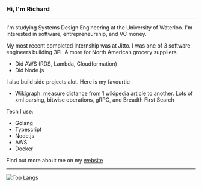 ### Hi, I'm Richard
***
I'm studying Systems Design Engineering at the University of Waterloo. I'm interested in software, entrepreneurship, and VC money.

My most recent completed internship was at Jitto. I was one of 3 software engineers building 3PL & more for North American grocery suppliers
- Did AWS (RDS, Lambda, Cloudformation)
- Did Node.js

I also build side projects alot. Here is my favourtie
- Wikigraph: measure distance from 1 wikipedia article to another. Lots of xml parsing, bitwise operations, gRPC, and Breadth First Search

Tech I use:
- Golang
- Typescript
- Node.js
- AWS
- Docker
  










Find out more about me on my [website](https://www.richard-zhang.ca)

***
[![Top Langs](https://github-readme-stats-git-masterrstaa-rickstaa.vercel.app/api/top-langs/?username=notzree&theme=dracula)](https://github.com/anuraghazra/github-readme-stats)


<!--
**notzree/notzree** is a ✨ _special_ ✨ repository because its `README.md` (this file) appears on your GitHub profile.

Here are some ideas to get you started:

- 🔭 I’m currently working on ...
- 🌱 I’m currently learning ...
- 👯 I’m looking to collaborate on ...
- 🤔 I’m looking for help with ...
- 💬 Ask me about ...
- 📫 How to reach me: ...
- 😄 Pronouns: ...
- ⚡ Fun fact: ...
-->


